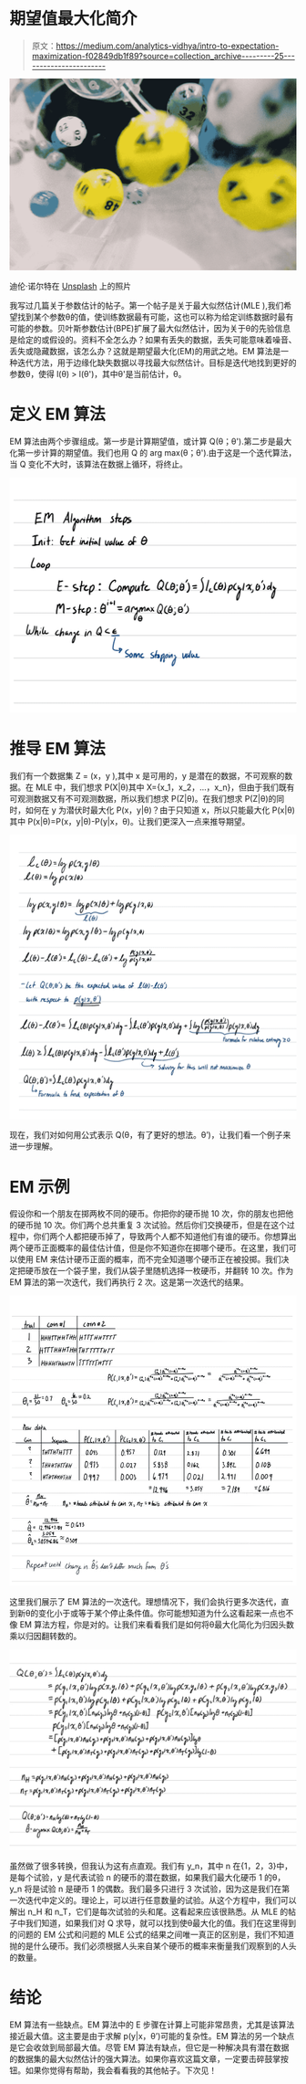 # 期望值最大化简介

> 原文：<https://medium.com/analytics-vidhya/intro-to-expectation-maximization-f02849db1f89?source=collection_archive---------25----------------------->

![](img/db8cd9e8b193492675ead5dd6cf1554e.png)

迪伦·诺尔特在 [Unsplash](https://unsplash.com/?utm_source=unsplash&utm_medium=referral&utm_content=creditCopyText) 上的照片

我写过几篇关于参数估计的帖子。第一个帖子是关于最大似然估计(MLE ),我们希望找到某个参数θ的值，使训练数据最有可能，这也可以称为给定训练数据时最有可能的参数。贝叶斯参数估计(BPE)扩展了最大似然估计，因为关于θ的先验信息是给定的或假设的。资料不全怎么办？如果有丢失的数据，丢失可能意味着噪音、丢失或隐藏数据，该怎么办？这就是期望最大化(EM)的用武之地。EM 算法是一种迭代方法，用于边缘化缺失数据以寻找最大似然估计。目标是迭代地找到更好的参数θ，使得 l(θ) > l(θ')，其中θ'是当前估计，θ。

# 定义 EM 算法

EM 算法由两个步骤组成。第一步是计算期望值，或计算 Q(θ；θ').第二步是最大化第一步计算的期望值。我们也用 Q 的 arg max(θ；θ').由于这是一个迭代算法，当 Q 变化不大时，该算法在数据上循环，将终止。

![](img/d9c5df0ea2724d8479dad233faa4e971.png)

# **推导 EM 算法**

我们有一个数据集 Z = (x，y ),其中 x 是可用的，y 是潜在的数据，不可观察的数据。在 MLE 中，我们想求 P(X|θ)其中 X={x_1，x_2，…，x_n}，但由于我们既有可观测数据又有不可观测数据，所以我们想求 P(Z|θ)。在我们想求 P(Z|θ)的同时，如何在 y 为潜伏时最大化 P(x，y|θ)？由于只知道 x，所以只能最大化 P(x|θ)其中 P(x|θ)=P(x，y|θ)-P(y|x，θ)。让我们更深入一点来推导期望。

![](img/88cd403c9920d2926c0881c0b07f904c.png)

现在，我们对如何用公式表示 Q(θ，有了更好的想法。θ’)，让我们看一个例子来进一步理解。

# EM 示例

假设你和一个朋友在掷两枚不同的硬币。你把你的硬币抛 10 次，你的朋友也把他的硬币抛 10 次。你们两个总共重复 3 次试验。然后你们交换硬币，但是在这个过程中，你们两个人都把硬币掉了，导致两个人都不知道他们有谁的硬币。你想算出两个硬币正面概率的最佳估计值，但是你不知道你在掷哪个硬币。在这里，我们可以使用 EM 来估计硬币正面的概率，而不完全知道哪个硬币正在被投掷。我们决定把硬币放在一个袋子里，我们从袋子里随机选择一枚硬币，并翻转 10 次。作为 EM 算法的第一次迭代，我们再执行 2 次。这是第一次迭代的结果。

![](img/b8436c010ca4432719ea18e82f73a493.png)

这里我们展示了 EM 算法的一次迭代。理想情况下，我们会执行更多次迭代，直到新θ的变化小于或等于某个停止条件值。你可能想知道为什么这看起来一点也不像 EM 算法方程，你是对的。让我们来看看我们是如何将θ最大化简化为归因头数乘以归因翻转数的。

![](img/57173ebbce15855b8badd70d4b02949b.png)

虽然做了很多转换，但我认为这有点直观。我们有 y_n，其中 n 在{1，2，3}中，是每个试验，y 是代表试验 n 的硬币的潜在数据，如果我们最大化硬币 1 的θ，y_n 将是试验 n 是硬币 1 的偶数。我们最多只进行 3 次试验，因为这是我们在第一次迭代中定义的。理论上，可以进行任意数量的试验。从这个方程中，我们可以解出 n_H 和 n_T，它们是每次试验的头和尾。这看起来应该很熟悉。从 MLE 的帖子中我们知道，如果我们对 Q 求导，就可以找到使θ最大化的值。我们在这里得到的问题的 EM 公式和问题的 MLE 公式的结果之间唯一真正的区别是，我们不知道抛的是什么硬币。我们必须根据人头来自某个硬币的概率来衡量我们观察到的人头的数量。

# 结论

EM 算法有一些缺点。EM 算法中的 E 步骤在计算上可能非常昂贵，尤其是该算法接近最大值。这主要是由于求解 p(y|x，θ’)可能的复杂性。EM 算法的另一个缺点是它会收敛到局部最大值。尽管 EM 算法有缺点，但它是一种解决具有潜在数据的数据集的最大似然估计的强大算法。如果你喜欢这篇文章，一定要击碎鼓掌按钮。如果你觉得有帮助，我会看看我的其他帖子。下次见！